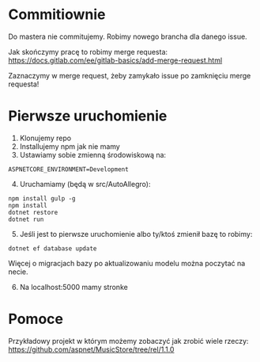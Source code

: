 # Commitiownie

Do mastera nie commitujemy. Robimy nowego brancha dla danego issue. 

Jak skończymy pracę to robimy merge requesta:
https://docs.gitlab.com/ee/gitlab-basics/add-merge-request.html

Zaznaczymy w merge request, żeby zamykało issue po zamknięciu merge requesta!

# Pierwsze uruchomienie

1. Klonujemy repo
3. Installujemy npm jak nie mamy
3. Ustawiamy sobie zmienną środowiskową na:
```
ASPNETCORE_ENVIRONMENT=Development
```

4. Uruchamiamy (będą w src/AutoAllegro):
```
npm install gulp -g
npm install
dotnet restore
dotnet run
```
5. Jeśli jest to pierwsze uruchomienie albo ty/ktoś zmienił bazę to robimy:
```
dotnet ef database update
```
Więcej o migracjach bazy po aktualizowaniu modelu można poczytać na necie.

6. Na localhost:5000 mamy stronke

# Pomoce
Przykładowy projekt w którym możemy zobaczyć jak zrobić wiele rzeczy:
https://github.com/aspnet/MusicStore/tree/rel/1.1.0